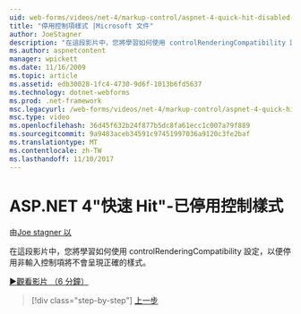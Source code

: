 ```yaml
---
uid: web-forms/videos/net-4/markup-control/aspnet-4-quick-hit-disabled-control-styling
title: "停用控制項樣式 |Microsoft 文件"
author: JoeStagner
description: "在這段影片中，您將學習如何使用 controlRenderingCompatibility 設定，以便停用非輸入控制項將不會呈現正確的樣式。"
ms.author: aspnetcontent
manager: wpickett
ms.date: 11/16/2009
ms.topic: article
ms.assetid: edb30028-1fc4-4730-9d6f-1013b6fd5637
ms.technology: dotnet-webforms
ms.prod: .net-framework
msc.legacyurl: /web-forms/videos/net-4/markup-control/aspnet-4-quick-hit-disabled-control-styling
msc.type: video
ms.openlocfilehash: 36d45f632b24f877b5dc8fa61ecc1c007a79f889
ms.sourcegitcommit: 9a9483aceb34591c97451997036a9120c3fe2baf
ms.translationtype: MT
ms.contentlocale: zh-TW
ms.lasthandoff: 11/10/2017
---
```

<a name="aspnet-4-quick-hit---disabled-control-styling"></a>ASP.NET 4"快速 Hit"-已停用控制樣式
====================
由[Joe stagner 以](https://github.com/JoeStagner)

在這段影片中，您將學習如何使用 controlRenderingCompatibility 設定，以便停用非輸入控制項將不會呈現正確的樣式。 

[&#9654;觀看影片 （6 分鐘）](https://channel9.msdn.com/Blogs/ASP-NET-Site-Videos/aspnet-4-quick-hit-disabled-control-styling)

>[!div class="step-by-step"]
[上一步](aspnet-4-quick-hit-hidden-field-divs.md)
